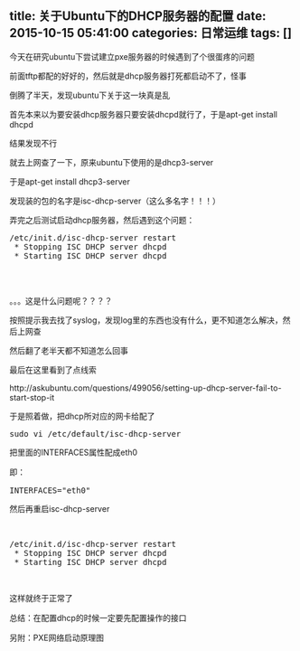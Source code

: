 title: 关于Ubuntu下的DHCP服务器的配置
date: 2015-10-15 05:41:00
categories: 日常运维
tags: []
---
<p>
	今天在研究ubuntu下尝试建立pxe服务器的时候遇到了个很蛋疼的问题
</p>
<p>
	前面tftp都配的好好的，然后就是dhcp服务器<span>打死都</span>启动不了，怪事
</p>
<p>
	倒腾了半天，发现ubuntu下关于这一块真是乱
</p>
<p>
	首先本来以为要安装dhcp服务器只要安装dhcpd就行了，于是apt-get install dhcpd
</p>
<p>
	结果发现不行
</p>
<p>
	就去上网查了一下，原来ubuntu下使用的是dhcp3-server
</p>
<p>
	于是apt-get install dhcp3-server
</p>
<p>
	发现装的包的名字是isc-dhcp-server（这么多名字！！！）
</p>
<p>
	弄完之后测试启动dhcp服务器，然后遇到这个问题：
</p>
<pre class="brush:bash; toolbar:false;">/etc/init.d/isc-dhcp-server restart
 * Stopping ISC DHCP server dhcpd                                                 [fail] 
 * Starting ISC DHCP server dhcpd                                                         * check syslog for diagnostics.
                                                                                  [fail]</pre>
<p>
	<br />
</p>
<p>
	。。。这是什么问题呢？？？？
</p>
<p>
	<!--more-->
</p>
<p>
	按照提示我去找了syslog，发现log里的东西也没有什么，更不知道怎么解决，然后上网查
</p>
<p>
	然后翻了老半天都不知道怎么回事
</p>
<p>
	最后在这里看到了点线索
</p>
<p>
	http://askubuntu.com/questions/499056/setting-up-dhcp-server-fail-to-start-stop-it
</p>
<p>
	于是照着做，把dhcp所对应的网卡给配了
</p>
<pre class="brush:bash; toolbar:false;">sudo vi /etc/default/isc-dhcp-server</pre>
<p>
	<span style="line-height:1.5;">把里面的INTERFACES属性配成eth0</span> 
</p>
<p>
	<span style="line-height:1.5;">即：</span> 
</p>
<p>
	<span style="line-height:1.5;"> </span>
</p>
<pre class="brush:bash; toolbar:false;">INTERFACES="eth0"</pre>
然后再重启isc-dhcp-server
<p>
	<br />
</p>
<p>
	<span style="line-height:1.5;"> </span>
</p>
<pre class="brush:bash; toolbar:false;">/etc/init.d/isc-dhcp-server restart
 * Stopping ISC DHCP server dhcpd                                                 [ OK ] 
 * Starting ISC DHCP server dhcpd                                                 [ OK ]</pre>
<p>
	<br />
</p>
<p>
	<span style="line-height:1.5;">这样就终于正常了</span> 
</p>
<p>
	<span style="line-height:1.5;">总结：在配置dhcp的时候一定要先配置操作的接口</span> 
</p>
<p>
	<span style="line-height:1.5;">另附：PXE网络启动原理图</span> 
</p>
<p>
	<span style="line-height:1.5;"><img src="/usr/uploads/image/20151015/20151015134139_87670.png" alt="" /><br />
</span> 
</p>